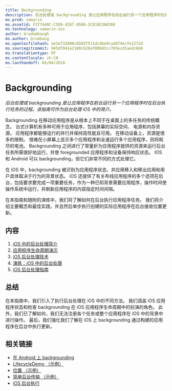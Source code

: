 ```yaml
---
title: Backgrounding
description: 后台处理或 backgrounding 是让应用程序在前台运行另一个应用程序时在后台执行任务的过程。 该指南可作为后台处理 iOS 中的简介。
ms.prod: xamarin
ms.assetid: F377440C-C5D9-4267-85D8-2C816E3A0300
ms.technology: xamarin-ios
author: bradumbaugh
ms.author: brumbaug
ms.openlocfilehash: ae3e732008c6503f511dc4be9cad874ecfe1272d
ms.sourcegitcommit: 945df041e2180cb20af08b83cc703ecd1aedc6b0
ms.translationtype: MT
ms.contentlocale: zh-CN
ms.lasthandoff: 04/04/2018
---
```

# <a name="backgrounding"></a>Backgrounding

_后台处理或 backgrounding 是让应用程序在前台运行另一个应用程序时在后台执行任务的过程。该指南可作为后台处理 iOS 中的简介。_

Backgrounding 在移动应用程序是从根本上不同于在桌面上的多任务的传统概念。 台式计算机有多种可用于应用程序，包括屏幕的实际空间、 电源和内存资源。 应用程序都能够运行的并行并保持高性能且可用。 在移动设备上，资源是很多的限制。 很难在小屏幕上显示多个应用程序和全速运行多个应用程序，则将耗尽的电池。 Backgrounding 之间进行了常量折为应用程序提供的资源来运行后台任务所需很好地运行，并使 foregrounded 应用程序和设备保持响应状态。 IOS 和 Android 可以 backgrounding，但它们非常不同的方式处理它。

在 iOS 中，backgrounding 被识别为应用程序状态，并应用移入和移出应用和用户具体取决于行为的背景状态。 iOS 还提供了有关布线应用程序的多个选项在后台，包括要求要完成一项重要任务，作为一种已知背景需要应用程序，操作时间使操作系统中运行，并刷新应用程序的内容指定时间间隔。

在本指南和随附的演练中，我们将了解如何在后台执行应用程序任务。 我们将介绍主要概念和最佳实践，并且然后单步执行创建的实际应用程序在后台接收位置更新。

## <a name="contents"></a>内容

1.  [iOS 中的后台处理简介](~/ios/app-fundamentals/backgrounding/introduction-to-backgrounding-in-ios.md)
1.  [应用程序生命周期演示](~/ios/app-fundamentals/backgrounding/application-lifecycle-demo.md)
1.  [iOS 后台处理技术](~/ios/app-fundamentals/backgrounding/ios-backgrounding-techniques/index.md)
1.  [演练：iOS 中的后台处理](~/ios/app-fundamentals/backgrounding/ios-backgrounding-walkthroughs/index.md)
1.  [iOS 后台处理指南](~/ios/app-fundamentals/backgrounding/ios-backgrounding-guidance.md)

## <a name="summary"></a>总结

在本指南中，我们引入了执行后台处理在 iOS 中的不同方法。 我们涵盖 iOS 应用程序状态和检查 backgrounding 在 iOS 应用程序生命周期中的扮演的角色。 此外，我们已了解如何，我们无法注册各个任务或整个应用程序在 iOS 中的背景中进行操作。 最后，我们强化我们了解在 iOS 上 backgrounding 通过构建的应用程序在后台中执行更新。



## <a name="related-links"></a>相关链接

- [在 Android 上 backgrounding](~/android/app-fundamentals/services/index.md)
- [LifecycleDemo （示例）](https://developer.xamarin.com/samples/monotouch/LifecycleDemo/)
- [位置 （示例）](https://developer.xamarin.com/samples/monotouch/Location/)
- [简单后台传输 （示例）](https://developer.xamarin.com/samples/monotouch/SimpleBackgroundTransfer/)
- [iOS 后台执行](https://developer.apple.com/library/ios/documentation/iPhone/Conceptual/iPhoneOSProgrammingGuide/BackgroundExecution/BackgroundExecution.html)
